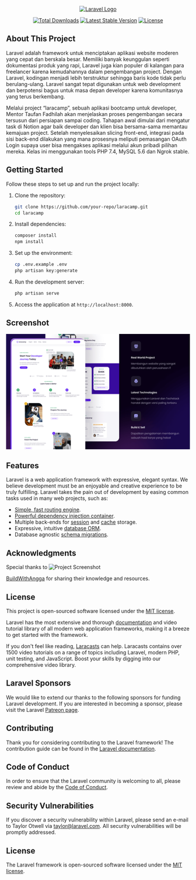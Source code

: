 <p align="center">
    <a href="https://laravel.com" target="_blank">
    <img src="https://raw.githubusercontent.com/laravel/art/master/logo-lockup/5%20SVG/2%20CMYK/1%20Full%20Color/laravel-logolockup-cmyk-red.svg" width="400" alt="Laravel Logo">
    </a>
</p>

<p align="center">
    <a href="https://packagist.org/packages/laravel/framework"><img src="https://img.shields.io/packagist/dt/laravel/framework" alt="Total Downloads"></a>
    <a href="https://packagist.org/packages/laravel/framework"><img src="https://img.shields.io/packagist/v/laravel/framework" alt="Latest Stable Version"></a>
    <a href="https://packagist.org/packages/laravel/framework"><img src="https://img.shields.io/packagist/l/laravel/framework" alt="License"></a>
</p>

## About This Project

Laravel adalah framework untuk menciptakan aplikasi website moderen yang cepat dan berskala besar. Memiliki banyak keunggulan seperti dokumentasi produk yang rapi, Laravel juga kian populer di kalangan para freelancer karena kemudahannya dalam pengembangan project. Dengan Laravel, kodingan menjadi lebih terstruktur sehingga baris kode tidak perlu berulang-ulang. Laravel sangat tepat digunakan untuk web development dan berpotensi bagus untuk masa depan developer karena komunitasnya yang terus berkembang.

Melalui project “laracamp”, sebuah aplikasi bootcamp untuk developer, Mentor Taufan Fadhilah akan menjelaskan proses pengembangan secara tersusun dari persiapan sampai coding. Tahapan awal dimulai dari mengatur task di Notion agar baik developer dan klien bisa bersama-sama memantau kemajuan project. Setelah menyelesaikan slicing front-end, integrasi pada sisi back-end dilakukan yang mana prosesnya meliputi pemasangan OAuth Login supaya user bisa mengakses aplikasi melalui akun pribadi pilihan mereka. Kelas ini menggunakan tools PHP 7.4, MySQL 5.6 dan Ngrok stable.

## Getting Started

Follow these steps to set up and run the project locally:

1. Clone the repository:
     ```bash
     git clone https://github.com/your-repo/laracamp.git
     cd laracamp
     ```

2. Install dependencies:
     ```bash
     composer install
     npm install
     ```

3. Set up the environment:
     ```bash
     cp .env.example .env
     php artisan key:generate
     ```

4. Run the development server:
     ```bash
     php artisan serve
     ```

5. Access the application at `http://localhost:8000`.

## Screenshot

![Project Screenshot](./homepage.png)

## Features

Laravel is a web application framework with expressive, elegant syntax. We believe development must be an enjoyable and creative experience to be truly fulfilling. Laravel takes the pain out of development by easing common tasks used in many web projects, such as:

- [Simple, fast routing engine](https://laravel.com/docs/routing).
- [Powerful dependency injection container](https://laravel.com/docs/container).
- Multiple back-ends for [session](https://laravel.com/docs/session) and [cache](https://laravel.com/docs/cache) storage.
- Expressive, intuitive [database ORM](https://laravel.com/docs/eloquent).
- Database agnostic [schema migrations](https://laravel.com/docs/migrations).

## Acknowledgments

Special thanks to ![Project Screenshot](https://buildwithangga.com/themes/front/images/logo_bwa_text.svg)

[BuildWithAngga](https://buildwithangga.com) for sharing their knowledge and resources.

## License

This project is open-sourced software licensed under the [MIT license](https://opensource.org/licenses/MIT).

Laravel has the most extensive and thorough [documentation](https://laravel.com/docs) and video tutorial library of all modern web application frameworks, making it a breeze to get started with the framework.

If you don't feel like reading, [Laracasts](https://laracasts.com) can help. Laracasts contains over 1500 video tutorials on a range of topics including Laravel, modern PHP, unit testing, and JavaScript. Boost your skills by digging into our comprehensive video library.

## Laravel Sponsors

We would like to extend our thanks to the following sponsors for funding Laravel development. If you are interested in becoming a sponsor, please visit the Laravel [Patreon page](https://patreon.com/taylorotwell).

## Contributing

Thank you for considering contributing to the Laravel framework! The contribution guide can be found in the [Laravel documentation](https://laravel.com/docs/contributions).

## Code of Conduct

In order to ensure that the Laravel community is welcoming to all, please review and abide by the [Code of Conduct](https://laravel.com/docs/contributions#code-of-conduct).

## Security Vulnerabilities

If you discover a security vulnerability within Laravel, please send an e-mail to Taylor Otwell via [taylor@laravel.com](mailto:taylor@laravel.com). All security vulnerabilities will be promptly addressed.

## License

The Laravel framework is open-sourced software licensed under the [MIT license](https://opensource.org/licenses/MIT).
